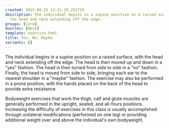 ```yaml
---
created: 2015-08-25 13:21:29.252729
description: The individual begins in a supine position on a raised surface, with
  the head and neck extending off the edge.
groups: [Core]
muscles: [Neck]
template: exercise.html
title: Yes, No, Maybe
variants: []
---
```

The individual begins in a supine position on a raised surface, with the head and neck extending off the edge. The head is then moved up and down in a "yes" fashion. The head is then turned from side to side in a "no" fashion. Finally, the head is moved from side to side, bringing each ear to the nearest shoulder in a "maybe" fashion. The exercise may also be performed in a prone position, with the hands placed on the back of the head to provide extra resistance.

Bodyweight exercises that work the thigh, calf and glute muscles are generally performed in the upright, seated, and all-fours positions. Increasing the difficulty of exercises in this class is usually accomplished through unilateral modifications (performed on one leg) or providing additional weight over and above the individual's own bodyweight.